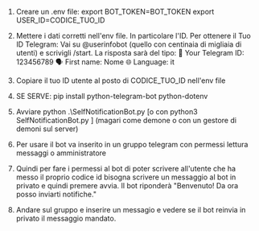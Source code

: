 1. Creare un .env file:
export BOT_TOKEN=BOT_TOKEN
export USER_ID=CODICE_TUO_ID

2. Mettere i dati corretti nell'env file. In particolare l'ID. Per ottenere il Tuo ID Telegram: Vai su @userinfobot (quello con centinaia di migliaia di utenti) e scrivigli /start.
La risposta sarà del tipo: 
👤 Your Telegram ID: 123456789
🗣 First name: Nome
🌐 Language: it

3. Copiare il tuo ID utente al posto di CODICE_TUO_ID nell'env file
3. SE SERVE: pip install python-telegram-bot python-dotenv
4. Avviare python .\SelfNotificationBot.py [o con python3 SelfNotificationBot.py ] (magari come demone o con un gestore di demoni sul server)
5. Per usare il bot va inserito in un gruppo telegram con permessi lettura messaggi o amministratore
6. Quindi per fare i permessi al bot di poter scrivere all'utente che ha messo il proprio codice id bisogna scrivere un messaggio al bot in privato e quindi premere avvia. Il bot riponderà "Benvenuto! Da ora posso inviarti notifiche."
7. Andare sul gruppo e inserire un messagio e vedere se il bot reinvia in privato il messaggio mandato.
